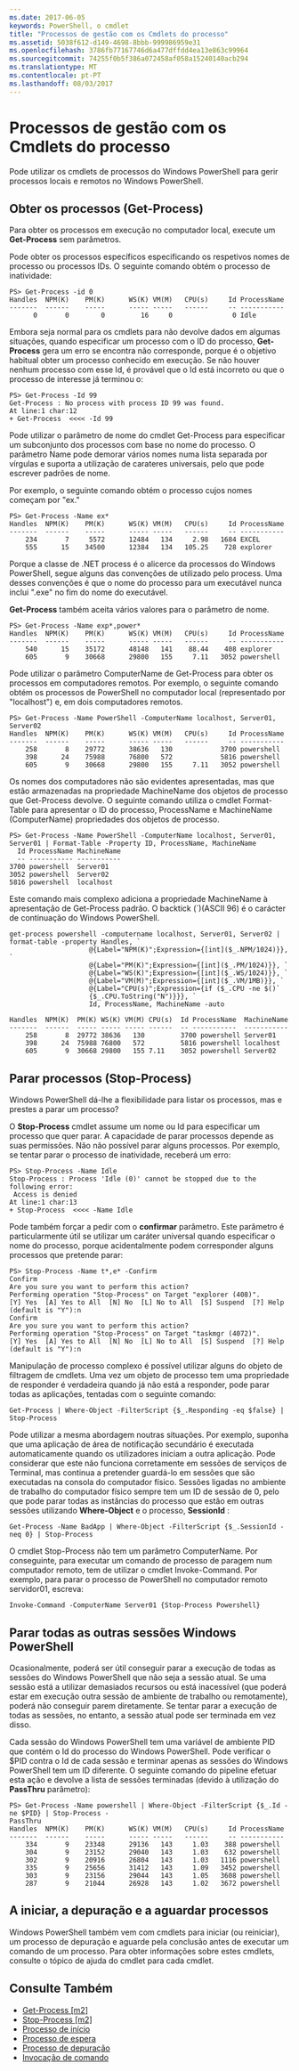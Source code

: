 ```yaml
---
ms.date: 2017-06-05
keywords: PowerShell, o cmdlet
title: "Processos de gestão com os Cmdlets do processo"
ms.assetid: 5038f612-d149-4698-8bbb-999986959e31
ms.openlocfilehash: 3786fb77167746d6a477dffdd4ea13e863c99964
ms.sourcegitcommit: 74255f0b5f386a072458af058a15240140acb294
ms.translationtype: MT
ms.contentlocale: pt-PT
ms.lasthandoff: 08/03/2017
---
```

# <a name="managing-processes-with-process-cmdlets"></a>Processos de gestão com os Cmdlets do processo
Pode utilizar os cmdlets de processos do Windows PowerShell para gerir processos locais e remotos no Windows PowerShell.

## <a name="getting-processes-get-process"></a>Obter os processos (Get-Process)
Para obter os processos em execução no computador local, execute um **Get-Process** sem parâmetros.

Pode obter os processos específicos especificando os respetivos nomes de processo ou processos IDs. O seguinte comando obtém o processo de inatividade:

```
PS> Get-Process -id 0
Handles  NPM(K)    PM(K)      WS(K) VM(M)   CPU(s)     Id ProcessName
-------  ------    -----      ----- -----   ------     -- -----------
      0       0        0         16     0               0 Idle
```

Embora seja normal para os cmdlets para não devolve dados em algumas situações, quando especificar um processo com o ID do processo, **Get-Process** gera um erro se encontra não corresponde, porque é o objetivo habitual obter um processo conhecido em execução. Se não houver nenhum processo com esse Id, é provável que o Id está incorreto ou que o processo de interesse já terminou o:

```
PS> Get-Process -Id 99
Get-Process : No process with process ID 99 was found.
At line:1 char:12
+ Get-Process  <<<< -Id 99
```

Pode utilizar o parâmetro de nome do cmdlet Get-Process para especificar um subconjunto dos processos com base no nome do processo. O parâmetro Name pode demorar vários nomes numa lista separada por vírgulas e suporta a utilização de carateres universais, pelo que pode escrever padrões de nome.

Por exemplo, o seguinte comando obtém o processo cujos nomes começam por "ex."

```
PS> Get-Process -Name ex*
Handles  NPM(K)    PM(K)      WS(K) VM(M)   CPU(s)     Id ProcessName
-------  ------    -----      ----- -----   ------     -- -----------
    234       7     5572      12484   134     2.98   1684 EXCEL
    555      15    34500      12384   134   105.25    728 explorer
```

Porque a classe de .NET process é o alicerce da processos do Windows PowerShell, segue alguns das convenções de utilizado pelo process. Uma desses convenções é que o nome do processo para um executável nunca inclui ".exe" no fim do nome do executável.

**Get-Process** também aceita vários valores para o parâmetro de nome.

```
PS> Get-Process -Name exp*,power* 
Handles  NPM(K)    PM(K)      WS(K) VM(M)   CPU(s)     Id ProcessName
-------  ------    -----      ----- -----   ------     -- -----------
    540      15    35172      48148   141    88.44    408 explorer
    605       9    30668      29800   155     7.11   3052 powershell
```

Pode utilizar o parâmetro ComputerName de Get-Process para obter os processos em computadores remotos. Por exemplo, o seguinte comando obtém os processos de PowerShell no computador local (representado por "localhost") e, em dois computadores remotos.

```
PS> Get-Process -Name PowerShell -ComputerName localhost, Server01, Server02
Handles  NPM(K)    PM(K)      WS(K) VM(M)   CPU(s)     Id ProcessName
-------  ------    -----      ----- -----   ------     -- -----------
    258       8    29772      38636   130            3700 powershell
    398      24    75988      76800   572            5816 powershell
    605       9    30668      29800   155     7.11   3052 powershell
```

Os nomes dos computadores não são evidentes apresentadas, mas que estão armazenadas na propriedade MachineName dos objetos de processo que Get-Process devolve. O seguinte comando utiliza o cmdlet Format-Table para apresentar o ID do processo, ProcessName e MachineName (ComputerName) propriedades dos objetos de processo.

```
PS> Get-Process -Name PowerShell -ComputerName localhost, Server01, Server01 | Format-Table -Property ID, ProcessName, MachineName
  Id ProcessName MachineName
  -- ----------- -----------
3700 powershell  Server01
3052 powershell  Server02
5816 powershell  localhost
```

Este comando mais complexo adiciona a propriedade MachineName à apresentação de Get-Process padrão. O backtick (\`)(ASCII 96) é o carácter de continuação do Windows PowerShell.

```
get-process powershell -computername localhost, Server01, Server02 | format-table -property Handles, `
                    @{Label="NPM(K)";Expression={[int]($_.NPM/1024)}}, `
                    @{Label="PM(K)";Expression={[int]($_.PM/1024)}}, `
                    @{Label="WS(K)";Expression={[int]($_.WS/1024)}}, `
                    @{Label="VM(M)";Expression={[int]($_.VM/1MB)}}, `
                    @{Label="CPU(s)";Expression={if ($_.CPU -ne $()` 
                    {$_.CPU.ToString("N")}}}, `                                                                         
                    Id, ProcessName, MachineName -auto

Handles  NPM(K)  PM(K) WS(K) VM(M) CPU(s)  Id ProcessName  MachineName
-------  ------  ----- ----- ----- ------  -- -----------  -----------
    258       8  29772 38636   130         3700 powershell Server01
    398      24  75988 76800   572         5816 powershell localhost
    605       9  30668 29800   155 7.11    3052 powershell Server02
```

## <a name="stopping-processes-stop-process"></a>Parar processos (Stop-Process)
Windows PowerShell dá-lhe a flexibilidade para listar os processos, mas e prestes a parar um processo?

O **Stop-Process** cmdlet assume um nome ou Id para especificar um processo que quer parar. A capacidade de parar processos depende as suas permissões. Não não possível parar alguns processos. Por exemplo, se tentar parar o processo de inatividade, receberá um erro:

```
PS> Stop-Process -Name Idle
Stop-Process : Process 'Idle (0)' cannot be stopped due to the following error:
 Access is denied
At line:1 char:13
+ Stop-Process  <<<< -Name Idle
```

Pode também forçar a pedir com o **confirmar** parâmetro. Este parâmetro é particularmente útil se utilizar um caráter universal quando especificar o nome do processo, porque acidentalmente podem corresponder alguns processos que pretende parar:

```
PS> Stop-Process -Name t*,e* -Confirm
Confirm
Are you sure you want to perform this action?
Performing operation "Stop-Process" on Target "explorer (408)".
[Y] Yes  [A] Yes to All  [N] No  [L] No to All  [S] Suspend  [?] Help
(default is "Y"):n
Confirm
Are you sure you want to perform this action?
Performing operation "Stop-Process" on Target "taskmgr (4072)".
[Y] Yes  [A] Yes to All  [N] No  [L] No to All  [S] Suspend  [?] Help
(default is "Y"):n
```

Manipulação de processo complexo é possível utilizar alguns do objeto de filtragem de cmdlets. Uma vez um objeto de processo tem uma propriedade de responder é verdadeira quando já não está a responder, pode parar todas as aplicações, tentadas com o seguinte comando:

```
Get-Process | Where-Object -FilterScript {$_.Responding -eq $false} | Stop-Process
```

Pode utilizar a mesma abordagem noutras situações. Por exemplo, suponha que uma aplicação de área de notificação secundário é executada automaticamente quando os utilizadores iniciam a outra aplicação. Pode considerar que este não funciona corretamente em sessões de serviços de Terminal, mas continua a pretender guardá-lo em sessões que são executadas na consola do computador físico. Sessões ligadas no ambiente de trabalho do computador físico sempre tem um ID de sessão de 0, pelo que pode parar todas as instâncias do processo que estão em outras sessões utilizando **Where-Object** e o processo, **SessionId** :

```
Get-Process -Name BadApp | Where-Object -FilterScript {$_.SessionId -neq 0} | Stop-Process
```

O cmdlet Stop-Process não tem um parâmetro ComputerName. Por conseguinte, para executar um comando de processo de paragem num computador remoto, tem de utilizar o cmdlet Invoke-Command. Por exemplo, para parar o processo de PowerShell no computador remoto servidor01, escreva:

```
Invoke-Command -ComputerName Server01 {Stop-Process Powershell}
```

## <a name="stopping-all-other-windows-powershell-sessions"></a>Parar todas as outras sessões Windows PowerShell
Ocasionalmente, poderá ser útil conseguir parar a execução de todas as sessões do Windows PowerShell que não seja a sessão atual. Se uma sessão está a utilizar demasiados recursos ou está inacessível (que poderá estar em execução outra sessão de ambiente de trabalho ou remotamente), poderá não conseguir parem diretamente. Se tentar parar a execução de todas as sessões, no entanto, a sessão atual pode ser terminada em vez disso.

Cada sessão do Windows PowerShell tem uma variável de ambiente PID que contém o Id do processo do Windows PowerShell. Pode verificar o $PID contra o Id de cada sessão e terminar apenas as sessões do Windows PowerShell tem um ID diferente. O seguinte comando do pipeline efetuar esta ação e devolve a lista de sessões terminadas (devido à utilização do **PassThru** parâmetro):

```
PS> Get-Process -Name powershell | Where-Object -FilterScript {$_.Id -ne $PID} | Stop-Process -
PassThru
Handles  NPM(K)    PM(K)      WS(K) VM(M)   CPU(s)     Id ProcessName
-------  ------    -----      ----- -----   ------     -- -----------
    334       9    23348      29136   143     1.03    388 powershell
    304       9    23152      29040   143     1.03    632 powershell
    302       9    20916      26804   143     1.03   1116 powershell
    335       9    25656      31412   143     1.09   3452 powershell
    303       9    23156      29044   143     1.05   3608 powershell
    287       9    21044      26928   143     1.02   3672 powershell
```

## <a name="starting-debugging-and-waiting-for-processes"></a>A iniciar, a depuração e a aguardar processos
Windows PowerShell também vem com cmdlets para iniciar (ou reiniciar), um processo de depuração e aguarde pela conclusão antes de executar um comando de um processo. Para obter informações sobre estes cmdlets, consulte o tópico de ajuda do cmdlet para cada cmdlet.

## <a name="see-also"></a>Consulte Também
- [Get-Process [m2]](https://technet.microsoft.com/en-us/library/27a05dbd-4b69-48a3-8d55-b295f6225f15)
- [Stop-Process [m2]](https://technet.microsoft.com/en-us/library/12454238-9881-457a-bde4-fb6cd124deec)
- [Processo de início](https://technet.microsoft.com/en-us/library/41a7e43c-9bb3-4dc2-8b0c-f6c32962e72c)
- [Processo de espera](https://technet.microsoft.com/en-us/library/9222af7a-789d-4a09-aa90-09d7c256c799)
- [Processo de depuração](https://technet.microsoft.com/en-us/library/eea1dace-3913-4dbd-b659-5a94a610eee1)
- [Invocação de comando](https://technet.microsoft.com/en-us/library/22fd98ba-1874-492e-95a5-c069467b8462)

